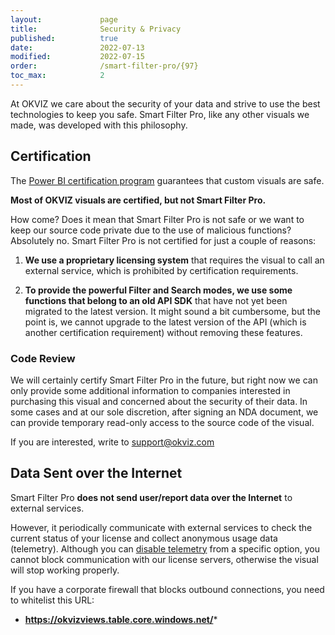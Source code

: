 ```yaml
---
layout:             page
title:              Security & Privacy
published:          true
date:               2022-07-13
modified:           2022-07-15
order:              /smart-filter-pro/{97}
toc_max:            2
---
```


At OKVIZ we care about the security of your data and strive to use the best technologies to keep you safe. Smart Filter Pro, like any other visuals we made, was developed with this philosophy.

## Certification
The [Power BI certification program](../get-started/certification.md) guarantees that custom visuals are safe.

**Most of OKVIZ visuals are certified, but not Smart Filter Pro.**

How come? Does it mean that Smart Filter Pro is not safe or we want to keep our source code private due to the use of malicious functions? Absolutely no. Smart Filter Pro is not certified for just a couple of reasons:

1. **We use a proprietary licensing system** that requires the visual to call an external service, which is prohibited by certification requirements.

2. **To provide the powerful Filter and Search modes, we use some functions that belong to an old API SDK** that have not yet been migrated to the latest version. It might sound a bit cumbersome, but the point is, we cannot upgrade to the latest version of the API (which is another certification requirement) without removing these features.


### Code Review

We will certainly certify Smart Filter Pro in the future, but right now we can only provide some additional information to companies interested in purchasing this visual and concerned about the security of their data. In some cases and at our sole discretion, after signing an NDA document, we can provide temporary read-only access to the source code of the visual.

If you are interested, write to [support@okviz.com](mailto:support@okviz.com)

## Data Sent over the Internet

Smart Filter Pro **does not send user/report data over the Internet** to external services.

However, it periodically communicate with external services to check the current status of your license and collect anonymous usage data (telemetry). Although you can [disable telemetry](options/about/send-telemetry.md) from a specific option, you cannot block communication with our license servers, otherwise the visual will stop working properly.

If you have a corporate firewall that blocks outbound connections, you need to whitelist this URL:

- **https://okvizviews.table.core.windows.net/***
